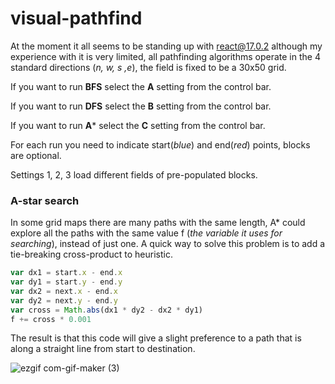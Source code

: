 # visual-pathfind

At the moment it all seems to be standing up with react@17.0.2 although my experience with it is very limited, all pathfinding algorithms operate in the 4 standard directions (*n, w, s ,e*), the field is fixed to be a 30x50 grid.

If you want to run **BFS** select the **A** setting from the control bar.

If you want to run **DFS** select the **B** setting from the control bar.

If you want to run **A*** select the **C** setting from the control bar.

For each run you need to indicate start(*blue*) and end(*red*) points, blocks are optional.

Settings 1, 2, 3 load different fields of pre-populated blocks.

### A-star search
In some grid maps there are many paths with the same length, A* could explore all the paths with the same value f (*the variable it uses for searching*), instead of just one. A quick way to solve this problem is to add a tie-breaking cross-product to heuristic.
```JavaScript
var dx1 = start.x - end.x
var dy1 = start.y - end.y
var dx2 = next.x - end.x
var dy2 = next.y - end.y
var cross = Math.abs(dx1 * dy2 - dx2 * dy1)
f += cross * 0.001
```
The result is that this code will give a slight preference to a path that is along a straight line from start to destination.

![ezgif com-gif-maker (3)](https://user-images.githubusercontent.com/35083414/159975594-7faf376e-c4e8-4f7f-82e6-4bbb8716debd.gif)
